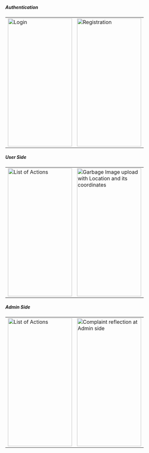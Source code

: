 ##### Authentication
<table>
  <tr>
    <td><img src="https://github.com/user-attachments/assets/1482d89d-cd15-4e6a-ab4c-1454657a3a7e" alt="Login" width="200" height="400"/></td>
    <td><img src="https://github.com/user-attachments/assets/9a648398-57e5-471d-a3b0-ed22553d784b" alt="Registration" width="200" height="400"/></td>
  </tr>
</table>

##### User Side
<table>
  <tr>
    <td><img src="https://github.com/user-attachments/assets/2beea44e-101f-4816-a7ab-808479aaba0b" alt="List of Actions" width="200" height="400"/></td>
    <td><img src="https://github.com/user-attachments/assets/491adee2-1e51-4c77-8ac6-b92b9b5b4078" alt="Garbage Image upload with Location and its coordinates" width="200" height="400"/></td>
  </tr>
</table>

##### Admin Side
<table>
  <tr>
    <td><img src="https://github.com/user-attachments/assets/190a7faf-7814-4425-8596-da4a2f8a14a4" alt="List of Actions" width="200" height="400"/></td>
    <td><img src="https://github.com/user-attachments/assets/81e583fc-6ad8-4140-ad37-55b782ded650" alt="Complaint reflection at Admin side" width="200" height="400"/></td>
  </tr>
</table>
